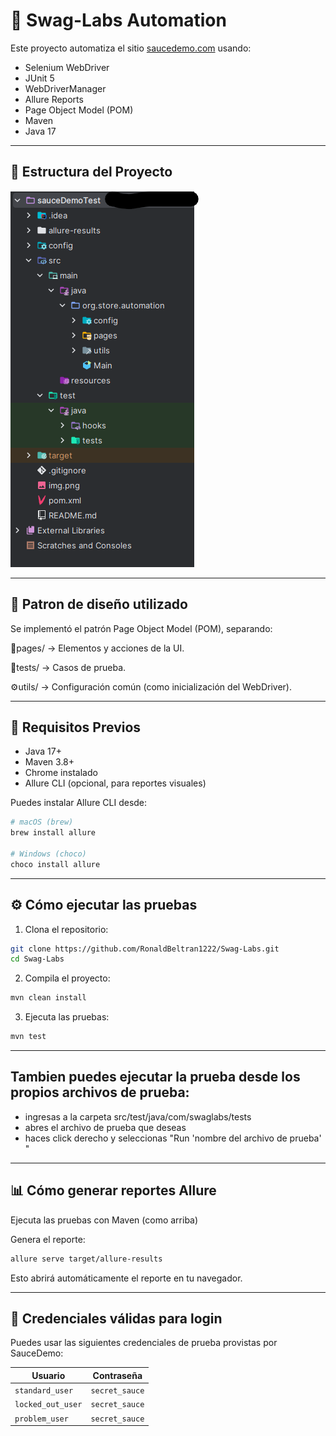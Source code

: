 # 🧪 Swag-Labs Automation

Este proyecto automatiza el sitio [saucedemo.com](https://www.saucedemo.com) usando:

- Selenium WebDriver
- JUnit 5
- WebDriverManager
- Allure Reports
- Page Object Model (POM)
- Maven
- Java 17

---

## 📁 Estructura del Proyecto
![img_1.png](img_1.png)


---
## 🧱 Patron de diseño utilizado
Se implementó el patrón Page Object Model (POM), separando:

 📄pages/ → Elementos y acciones de la UI.

 🧪tests/ → Casos de prueba.

 ⚙️utils/ → Configuración común (como inicialización del WebDriver).


---
## 🚀 Requisitos Previos

- Java 17+
- Maven 3.8+
- Chrome instalado
- Allure CLI (opcional, para reportes visuales)

Puedes instalar Allure CLI desde:
```bash
# macOS (brew)
brew install allure

# Windows (choco)
choco install allure
```

---

## ⚙️ Cómo ejecutar las pruebas

1. Clona el repositorio:
```bash
git clone https://github.com/RonaldBeltran1222/Swag-Labs.git
cd Swag-Labs
```
2. Compila el proyecto:
```bash
mvn clean install
```
3. Ejecuta las pruebas:
```bash
mvn test
```

---
Tambien puedes ejecutar la prueba desde los propios archivos de prueba:
- 
- ingresas a la carpeta src/test/java/com/swaglabs/tests
- abres el archivo de prueba que deseas
- haces click derecho y seleccionas "Run 'nombre del archivo de prueba' "

---

## 📊 Cómo generar reportes Allure
Ejecuta las pruebas con Maven (como arriba)

Genera el reporte:
```bash
allure serve target/allure-results
```

Esto abrirá automáticamente el reporte en tu navegador.

---
## 👤 Credenciales válidas para login
Puedes usar las siguientes credenciales de prueba provistas por SauceDemo:

| Usuario         | Contraseña     |
| --------------- |----------------|
| `standard_user` | `secret_sauce` |
|`locked_out_user`| `secret_sauce` |
| `problem_user`  | `secret_sauce` |




